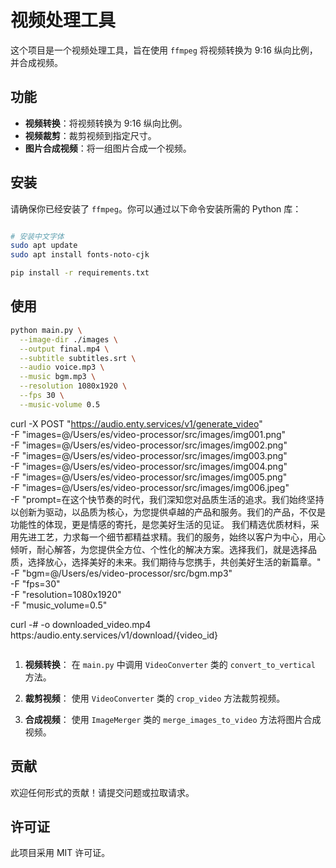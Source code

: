 
# 视频处理工具

这个项目是一个视频处理工具，旨在使用 `ffmpeg` 将视频转换为 9:16 纵向比例，并合成视频。

## 功能

- **视频转换**：将视频转换为 9:16 纵向比例。
- **视频裁剪**：裁剪视频到指定尺寸。
- **图片合成视频**：将一组图片合成一个视频。

## 安装

请确保你已经安装了 `ffmpeg`。你可以通过以下命令安装所需的 Python 库：

```bash

# 安装中文字体
sudo apt update
sudo apt install fonts-noto-cjk

pip install -r requirements.txt
```

## 使用

```bash
python main.py \
  --image-dir ./images \
  --output final.mp4 \
  --subtitle subtitles.srt \
  --audio voice.mp3 \
  --music bgm.mp3 \
  --resolution 1080x1920 \
  --fps 30 \
  --music-volume 0.5
```
curl -X POST "https://audio.enty.services/v1/generate_video" \
  -F "images=@/Users/es/video-processor/src/images/img001.png" \
  -F "images=@/Users/es/video-processor/src/images/img002.png" \
  -F "images=@/Users/es/video-processor/src/images/img003.png" \
  -F "images=@/Users/es/video-processor/src/images/img004.png" \
  -F "images=@/Users/es/video-processor/src/images/img005.png" \
  -F "images=@/Users/es/video-processor/src/images/img006.jpeg" \
  -F "prompt=在这个快节奏的时代，我们深知您对品质生活的追求。我们始终坚持以创新为驱动，以品质为核心，为您提供卓越的产品和服务。我们的产品，不仅是功能性的体现，更是情感的寄托，是您美好生活的见证。 我们精选优质材料，采用先进工艺，力求每一个细节都精益求精。我们的服务，始终以客户为中心，用心倾听，耐心解答，为您提供全方位、个性化的解决方案。选择我们，就是选择品质，选择放心，选择美好的未来。我们期待与您携手，共创美好生活的新篇章。" \
  -F "bgm=@/Users/es/video-processor/src/bgm.mp3" \
  -F "fps=30" \
  -F "resolution=1080x1920" \
  -F "music_volume=0.5"


  curl -# -o downloaded_video.mp4 https:/audio.enty.services/v1/download/{video_id}

```json

```

1. **视频转换**：
   在 `main.py` 中调用 `VideoConverter` 类的 `convert_to_vertical` 方法。

2. **裁剪视频**：
   使用 `VideoConverter` 类的 `crop_video` 方法裁剪视频。

3. **合成视频**：
   使用 `ImageMerger` 类的 `merge_images_to_video` 方法将图片合成视频。

## 贡献

欢迎任何形式的贡献！请提交问题或拉取请求。

## 许可证

此项目采用 MIT 许可证。
